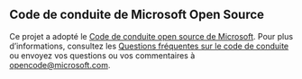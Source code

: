 ## <a name="microsoft-open-source-code-of-conduct"></a>Code de conduite de Microsoft Open Source
Ce projet a adopté le [Code de conduite open source de Microsoft](https://opensource.microsoft.com/codeofconduct/).
Pour plus d’informations, consultez les [Questions fréquentes sur le code de conduite](https://opensource.microsoft.com/codeofconduct/faq/) ou envoyez vos questions ou vos commentaires à [opencode@microsoft.com](mailto:opencode@microsoft.com).